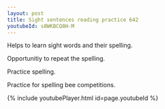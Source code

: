 ```yaml
---
layout: post
title: Sight sentences reading practice 642
youtubeId: s8WKBCQ8H-M
---
```

 
 
Helps to learn sight words and their spelling.

Opportunitiy to repeat the spelling. 

Practice spelling. 
 
Practice for spelling bee competitions. 
 
{% include youtubePlayer.html id=page.youtubeId %}
 
 
